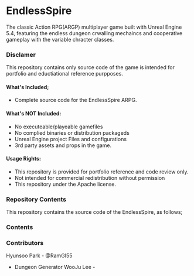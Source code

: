# EndlessSpire
The classic Action RPG(ARGP) multiplayer game built with Unreal Engine 5.4, featuring the endless dungeon crwalling mechaincs and cooperative gameplay with the variable chracter classes. 

### Disclamer 
This repository contains only source code of the game is intended for portfolio and eductiational reference purpposes. 

#### What's Included; 
- Complete source code for the EndlessSpire ARPG. 

#### What's NOT Included: 
- No executeable/playeable gamefiles
- No complied binaries or distribution packageds
- Unreal Engine project Files and configurations
- 3rd party assets and props in the game.

#### Usage Rights:
- This repository is provided for portfolio reference and code review only.
- Not intended for commercial redistribution without permission
- This repository under the Apache license. 


### Repository Contents 
This repository contains the source code of the EndlessSpire, as follows;


### Contents 



### Contributors 
Hyunsoo Park - @RamGI55 
- Dungeon Generator 
WooJu Lee - 

